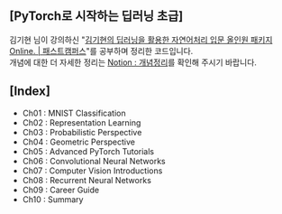 ## [PyTorch로 시작하는 딥러닝 초급]

김기현 님이 강의하신 "[김기현의 딥러닝을 활용한 자연어처리 입문 올인원 패키지 Online. | 패스트캠퍼스](https://www.fastcampus.co.kr/data_online_dpnlp)"를 공부하며 정리한 코드입니다.  
개념에 대한 더 자세한 정리는 [Notion : 개념정리](https://www.notion.so/Summary-115c7bf1d79c4d9bbff7e4a7c36ac652)를 확인해 주시기 바랍니다.  


## [Index]

- Ch01 : MNIST Classification
- Ch02 : Representation Learning
- Ch03 : Probabilistic Perspective
- Ch04 : Geometric Perspective
- Ch05 : Advanced PyTorch Tutorials
- Ch06 : Convolutional Neural Networks
- Ch07 : Computer Vision Introductions
- Ch08 : Recurrent Neural Networks
- Ch09 : Career Guide
- Ch10 : Summary


